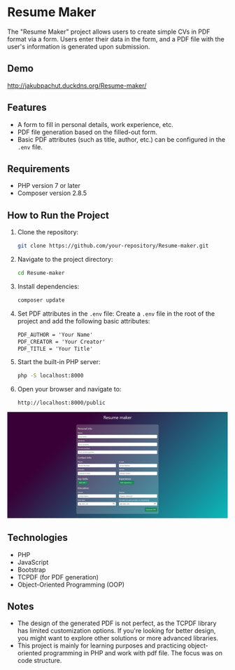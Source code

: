 # Resume Maker

The "Resume Maker" project allows users to create simple CVs in PDF format via a form. Users enter their data in the form, and a PDF file with the user's information is generated upon submission.

## Demo

http://jakubpachut.duckdns.org/Resume-maker/

## Features

- A form to fill in personal details, work experience, etc.
- PDF file generation based on the filled-out form.
- Basic PDF attributes (such as title, author, etc.) can be configured in the `.env` file.

## Requirements

- PHP version 7 or later
- Composer version 2.8.5

## How to Run the Project

1. Clone the repository:
    ```bash
    git clone https://github.com/your-repository/Resume-maker.git
    ```

2. Navigate to the project directory:
    ```bash
    cd Resume-maker
    ```

3. Install dependencies:
    ```bash
    composer update
    ```

4. Set PDF attributes in the `.env` file:
    Create a `.env` file in the root of the project and add the following basic attributes:
    ```
    PDF_AUTHOR = 'Your Name'
    PDF_CREATOR = 'Your Creator'
    PDF_TITLE = 'Your Title'
    ```

5. Start the built-in PHP server:
    ```bash
    php -S localhost:8000
    ```

6. Open your browser and navigate to:
    ```
    http://localhost:8000/public
    ```
![preview](view.png)

## Technologies

- PHP
- JavaScript
- Bootstrap
- TCPDF (for PDF generation)
- Object-Oriented Programming (OOP)

## Notes

- The design of the generated PDF is not perfect, as the TCPDF library has limited customization options. If you're looking for better design, you might want to explore other solutions or more advanced libraries.
- This project is mainly for learning purposes and practicing object-oriented programming in PHP and work with pdf file. The focus was on code structure.
